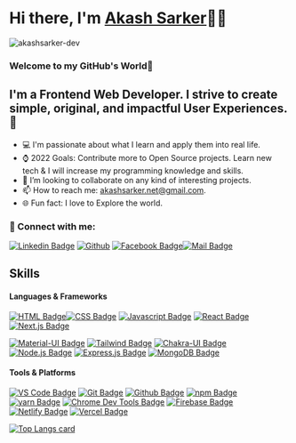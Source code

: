 # Hi there, I'm [Akash Sarker][website]👨‍💻

<p align="left"> <img src="https://komarev.com/ghpvc/?username=akashsarker-dev&label=Profile%20views&color=0e75b6&style=flat" alt="akashsarker-dev" /> </p>

### Welcome to my GitHub's World👋

## I'm a Frontend Web Developer. I strive to create simple, original, and impactful User Experiences.🚀

- 💻 I'm passionate about what I learn and apply them into real life.
- ⌚ 2022 Goals: Contribute more to Open Source projects. Learn new tech & I will increase my programming knowledge and skills.
- 👯 I’m looking to collaborate on any kind of interesting projects.
- 📫 How to reach me: akashsarker.net@gmail.com.
- 🌐 Fun fact: I love to Explore the world.

### 🤝 Connect with me:

[![Linkedin Badge](https://img.shields.io/badge/LinkedIn-0077B5?style=for-the-badge&logo=linkedin&logoColor=white)](https://www.linkedin.com/in/akashsarker/) [![Github](https://img.shields.io/badge/GitHub-000000?style=for-the-badge&logo=github&logoColor=white)](https://github.com/akashsarker-dev) [![Facebook Badge](https://img.shields.io/badge/Facebook-1877F2?style=for-the-badge&logo=facebook&logoColor=white)](https://www.facebook.com/akashsarker.new/)[![Mail Badge](https://img.shields.io/badge/Gmail-D14836?style=for-the-badge&logo=gmail&logoColor=white)](mailto:akashsarker.net@gmail.com)

## Skills

#### Languages & Frameworks

[![HTML Badge](https://img.shields.io/badge/HTML-E34F26?style=for-the-badge&logo=html5&logoColor=white)](#)[![CSS Badge](https://img.shields.io/badge/CSS-1572B6?style=for-the-badge&logo=css3&logoColor=white)](#) [![Javascript Badge](https://img.shields.io/badge/JavaScript-F0DB4F?style=for-the-badge&logo=javascript&logoColor=black)](#) [![React Badge](https://img.shields.io/badge/-React-61DBFB?style=for-the-badge&logo=react&logoColor=black)](#) [![Next.js Badge](https://img.shields.io/badge/next.js-000000?style=for-the-badge&logo=nextdotjs&logoColor=white)](#)



[![Material-UI Badge](https://img.shields.io/badge/Material%20UI-007FFF?style=for-the-badge&logo=mui&logoColor=white)](#) [![Tailwind Badge](https://img.shields.io/badge/Tailwind%20CSS-29A5E9?style=for-the-badge&logo=tailwindcss&logoColor=white)](#) [![Chakra-UI Badge](https://img.shields.io/badge/Chakra%20UI-007?style=for-the-badge&logo=chakraui&logoColor=4FD1C5)](#) [![Node.js Badge](https://img.shields.io/badge/Node.js-339933?style=for-the-badge&logo=nodedotjs&logoColor=white)](#) [![Express.js Badge](https://img.shields.io/badge/Express.js-000000?style=for-the-badge&logo=express&logoColor=white)](#) [![MongoDB Badge](https://img.shields.io/badge/MongoDB-4EA94B?style=for-the-badge&logo=mongodb&logoColor=white)](#)


#### Tools & Platforms

[![VS Code Badge](https://img.shields.io/badge/VS_Code-0078D4?style=for-the-badge&logo=visual%20studio%20code&logoColor=white)](#) [![Git Badge](https://img.shields.io/badge/GIT-E44C30?style=for-the-badge&logo=git&logoColor=white)](#) [![Github Badge](https://img.shields.io/badge/GitHub-000000?style=for-the-badge&logo=github&logoColor=white)](#) [![npm Badge](https://img.shields.io/badge/npm-CB3837?style=for-the-badge&logo=npm&logoColor=white)](#)
[![yarn Badge](https://img.shields.io/badge/YARN-cc?style=for-the-badge&logo=yarn&logoColor=white)](#) [![Chrome Dev Tools Badge](https://img.shields.io/badge/Chrome_Dev_Tools-4285F4?style=for-the-badge&logo=Google-chrome&logoColor=white)](#) [![Firebase Badge](https://img.shields.io/badge/firebase-ffca28?style=for-the-badge&logo=firebase&logoColor=black)](#) [![Netlify Badge](https://img.shields.io/badge/Netlify-00C7B7?style=for-the-badge&logo=netlify&logoColor=white)](#) [![Vercel Badge](https://img.shields.io/badge/Vercel-000000?style=for-the-badge&logo=vercel&logoColor=white)](#)



[![Top Langs card](https://github-readme-stats.vercel.app/api/top-langs/?username=akashsarker-dev&card_width=550&theme=radical)](https://github.com/akashsarker-dev)

[website]: https://akashsarkerdev.netlify.app//
[linkedin]: https://www.linkedin.com/in/akashsarker/

[webdevplaylist]: https://akashsarkerdev.netlify.app/
